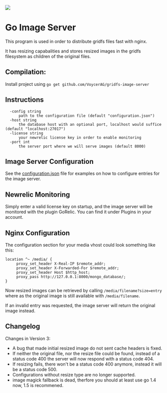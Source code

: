 <a href='https://travis-ci.org/VoycerAG/gridfs-image-server'><img src='https://secure.travis-ci.org/VoycerAG/gridfs-image-server.png?branch=master'></a>

Go Image Server
===============

This program is used in order to distribute gridfs files fast with nginx.

It has resizing capabalities and stores resized images in the gridfs filesystem as children
of the original files. 

Compilation:
-----

Install project using ```go get github.com/VoycerAG/gridfs-image-server```

Instructions
-----
```
  -config string
      path to the configuration file (default "configuration.json")
  -host string
      the database host with an optional port, localhost would suffice (default "localhost:27017")
  -license string
      your newrelic license key in order to enable monitoring
  -port int
      the server port where we will serve images (default 8000)
```

Image Server Configuration
-----

See the [configuration.json](configuration.json) file for examples on how to configure entries for the image server.

Newrelic Monitoring
-----
Simply enter a valid license key on startup, and the image server will be monitored with the plugin GoRelic.
You can find it under Plugins in your account.

Nginx Configuration
-----

The configuration section for your media vhost could look something like this:

    location ^~ /media/ {
         proxy_set_header X-Real-IP $remote_addr;
         proxy_set_header X-Forwarded-For $remote_addr;
         proxy_set_header Host $http_host;
         proxy_pass http://127.0.0.1:8000/mongo_database/;
    }


Now resized images can be retrieved by calling ```/media/filename?size=entry``` where as the original image
is still available with ```/media/filename```.

If an invalid entry was requested, the image server will return the original image instead.

## Changelog

Changes in Version 3:

- A bug that made initial resized image do not sent cache headers is fixed.
- If neither the original file, nor the resize file could be found, instead of a status code 400
the server will now respond with a status code 404.
- If resizing fails, there won't be a status code 400 anymore, instead it will be a status code 500.
- Configurations without resize type are no longer supported. 
- image magick fallback is dead, therfore you should at least use go 1.4 now, 1.5 is recommened.
